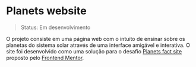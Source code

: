# Planets website

> Status: Em desenvolvimento

O projeto consiste em uma página web com o intuito de ensinar sobre os planetas do sistema solar através de uma interface amigável e interativa. O site foi desenvolvido como uma solução para o desafio [Planets fact site](https://www.frontendmentor.io/challenges/planets-fact-site-gazqN8w_f) proposto pelo [Frontend Mentor](https://www.frontendmentor.io/challenges).
